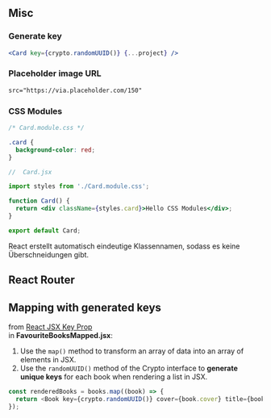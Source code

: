## Misc

### Generate key

```jsx
<Card key={crypto.randomUUID()} {...project} />
```

### Placeholder image URL

```html
src="https://via.placeholder.com/150"
```

### CSS Modules

```css
/* Card.module.css */

.card {
  background-color: red;
}
```

```jsx
//  Card.jsx

import styles from './Card.module.css';

function Card() {
  return <div className={styles.card}>Hello CSS Modules</div>;
}

export default Card;
```

React erstellt automatisch eindeutige Klassennamen, sodass es keine Überschneidungen gibt.

## React Router

## Mapping with generated keys

from [React JSX Key Prop](https://www.javascripttutorial.net/react-tutorial/react-jsx-key/)  
in **FavouriteBooksMapped.jsx**:

1. Use the `map()` method to transform an array of data into an array of elements in JSX.
2. Use the `randomUUID()` method of the Crypto interface to **generate unique keys** for each book when rendering a list in JSX.

```js
const renderedBooks = books.map((book) => {
  return <Book key={crypto.randomUUID()} cover={book.cover} title={book.title} author={book.author} />;
});
```
